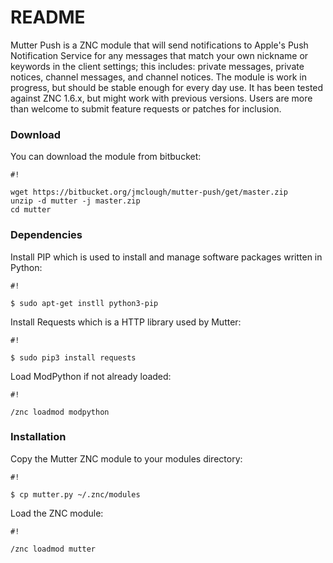 # README #

Mutter Push is a ZNC module that will send notifications to Apple's Push Notification Service for any messages that match your own nickname or keywords in the client settings; this includes: private messages, private notices, channel messages, and channel notices.  The module is work in progress, but should be stable enough for every day use.  It has been tested against ZNC 1.6.x, but might work with previous versions.  Users are more than welcome to submit feature requests or patches for inclusion.

### Download ###

You can download the module from bitbucket:

```
#!

wget https://bitbucket.org/jmclough/mutter-push/get/master.zip
unzip -d mutter -j master.zip
cd mutter
```

### Dependencies ###

Install PIP which is used to install and manage software packages written in Python:


```
#!

$ sudo apt-get instll python3-pip

```

Install Requests which is a HTTP library used by Mutter:

```
#!

$ sudo pip3 install requests
```


Load ModPython if not already loaded:

```
#!

/znc loadmod modpython

```

### Installation ###

Copy the Mutter ZNC module to your modules directory:

```
#!

$ cp mutter.py ~/.znc/modules
```

Load the ZNC module:


```
#!

/znc loadmod mutter
```